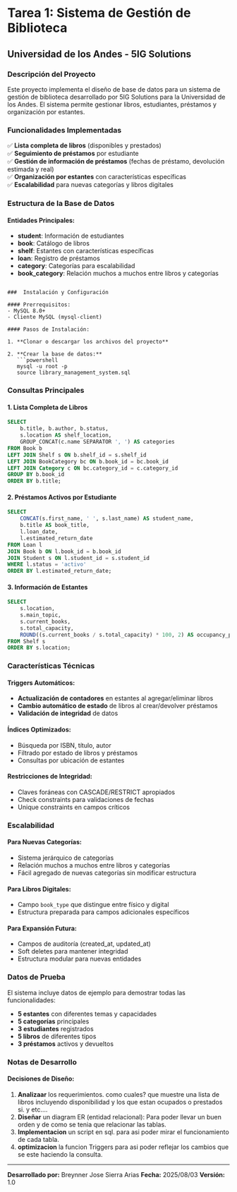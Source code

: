 # Tarea 1: Sistema de Gestión de Biblioteca
## Universidad de los Andes - 5IG Solutions

###  Descripción del Proyecto

Este proyecto implementa el diseño de base de datos para un sistema de gestión de biblioteca desarrollado por 5IG Solutions para la Universidad de los Andes. El sistema permite gestionar libros, estudiantes, préstamos y organización por estantes.

###  Funcionalidades Implementadas

✅ **Lista completa de libros** (disponibles y prestados)  
✅ **Seguimiento de préstamos** por estudiante  
✅ **Gestión de información de préstamos** (fechas de préstamo, devolución estimada y real)  
✅ **Organización por estantes** con características específicas  
✅ **Escalabilidad** para nuevas categorías y libros digitales  

###  Estructura de la Base de Datos

#### Entidades Principales:
- **student**: Información de estudiantes
- **book**: Catálogo de libros
- **shelf**: Estantes con características específicas
- **loan**: Registro de préstamos
- **category**: Categorías para escalabilidad
- **book_category**: Relación muchos a muchos entre libros y categorías


```

###  Instalación y Configuración

#### Prerrequisitos:
- MySQL 8.0+ 
- Cliente MySQL (mysql-client)

#### Pasos de Instalación:

1. **Clonar o descargar los archivos del proyecto**

2. **Crear la base de datos:**
   ```powershell
   mysql -u root -p 
   source library_management_system.sql
   ```

###  Consultas Principales

#### 1. Lista Completa de Libros
```sql
SELECT 
    b.title, b.author, b.status,
    s.location AS shelf_location,
    GROUP_CONCAT(c.name SEPARATOR ', ') AS categories
FROM Book b
LEFT JOIN Shelf s ON b.shelf_id = s.shelf_id
LEFT JOIN BookCategory bc ON b.book_id = bc.book_id
LEFT JOIN Category c ON bc.category_id = c.category_id
GROUP BY b.book_id
ORDER BY b.title;
```

#### 2. Préstamos Activos por Estudiante
```sql
SELECT 
    CONCAT(s.first_name, ' ', s.last_name) AS student_name,
    b.title AS book_title,
    l.loan_date,
    l.estimated_return_date
FROM Loan l
JOIN Book b ON l.book_id = b.book_id
JOIN Student s ON l.student_id = s.student_id
WHERE l.status = 'activo'
ORDER BY l.estimated_return_date;
```

#### 3. Información de Estantes
```sql
SELECT 
    s.location,
    s.main_topic,
    s.current_books,
    s.total_capacity,
    ROUND((s.current_books / s.total_capacity) * 100, 2) AS occupancy_percentage
FROM Shelf s
ORDER BY s.location;
```

###  Características Técnicas

#### Triggers Automáticos:
- **Actualización de contadores** en estantes al agregar/eliminar libros
- **Cambio automático de estado** de libros al crear/devolver préstamos
- **Validación de integridad** de datos

#### Índices Optimizados:
- Búsqueda por ISBN, título, autor
- Filtrado por estado de libros y préstamos
- Consultas por ubicación de estantes

#### Restricciones de Integridad:
- Claves foráneas con CASCADE/RESTRICT apropiados
- Check constraints para validaciones de fechas
- Unique constraints en campos críticos

###  Escalabilidad

#### Para Nuevas Categorías:
- Sistema jerárquico de categorías
- Relación muchos a muchos entre libros y categorías
- Fácil agregado de nuevas categorías sin modificar estructura

#### Para Libros Digitales:
- Campo `book_type` que distingue entre físico y digital
- Estructura preparada para campos adicionales específicos

#### Para Expansión Futura:
- Campos de auditoría (created_at, updated_at)
- Soft deletes para mantener integridad
- Estructura modular para nuevas entidades

###  Datos de Prueba

El sistema incluye datos de ejemplo para demostrar todas las funcionalidades:

- **5 estantes** con diferentes temas y capacidades
- **5 categorías** principales
- **3 estudiantes** registrados
- **5 libros** de diferentes tipos
- **3 préstamos** activos y devueltos



###  Notas de Desarrollo

#### Decisiones de Diseño:
1. **Analizaar** los requerimientos. como cuales? que muestre una lista de libros incluyendo disponibilidad y los que estan ocupados o prestados si. y etc.... 
2. **Diseñar** un diagram ER (entidad relacional): Para poder llevar un buen orden y de como se tenia que relacionar las tablas.
3. **Implementacion** un script en sql. para asi poder mirar el funcionamiento de cada tabla.
4. **optimizacion** la funcion Triggers para asi poder reflejar los cambios que se este haciendo la consulta.

---

**Desarrollado por:** Breynner Jose Sierra Arias 
**Fecha:** 2025/08/03
**Versión:** 1.0